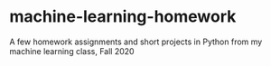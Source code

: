 # machine-learning-homework
A few homework assignments and short projects in Python from my machine learning class, Fall 2020
